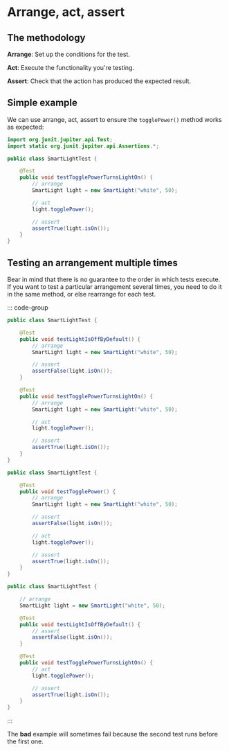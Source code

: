 # Arrange, act, assert

<Vimeo id="1007009696" />

## The methodology

**Arrange**: Set up the conditions for the test.

**Act**: Execute the functionality you're testing.

**Assert**: Check that the action has produced the expected result.

## Simple example

We can use arrange, act, assert to ensure the `togglePower()` method works as
expected:

```java
import org.junit.jupiter.api.Test;
import static org.junit.jupiter.api.Assertions.*;

public class SmartLightTest {

    @Test
    public void testTogglePowerTurnsLightOn() {
        // arrange
        SmartLight light = new SmartLight("white", 50);

        // act
        light.togglePower();

        // assert
        assertTrue(light.isOn());
    }
}
```

## Testing an arrangement multiple times

Bear in mind that there is no guarantee to the order in which tests execute. If
you want to test a particular arrangement several times, you need to do it in
the same method, or else rearrange for each test.

::: code-group

```java [good]
public class SmartLightTest {

    @Test
    public void testLightIsOffByDefault() {
        // arrange
        SmartLight light = new SmartLight("white", 50);

        // assert
        assertFalse(light.isOn());
    }

    @Test
    public void testTogglePowerTurnsLightOn() {
        // arrange
        SmartLight light = new SmartLight("white", 50);

        // act
        light.togglePower();

        // assert
        assertTrue(light.isOn());
    }
}
```

```java [ok]
public class SmartLightTest {

    @Test
    public void testTogglePower() {
        // arrange
        SmartLight light = new SmartLight("white", 50);

        // assert
        assertFalse(light.isOn());

        // act
        light.togglePower();

        // assert
        assertTrue(light.isOn());
    }
}
```

```java [bad]
public class SmartLightTest {

    // arrange
    SmartLight light = new SmartLight("white", 50);

    @Test
    public void testLightIsOffByDefault() {
        // assert
        assertFalse(light.isOn());
    }

    @Test
    public void testTogglePowerTurnsLightOn() {
        // act
        light.togglePower();

        // assert
        assertTrue(light.isOn());
    }
}
```

:::

The **bad** example will sometimes fail because the second test runs before the
first one.
